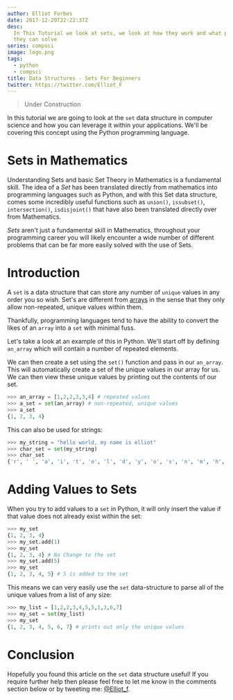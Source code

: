 ```yaml
---
author: Elliot Forbes
date: 2017-12-20T22:22:37Z
desc:
  In This Tutorial we look at sets, we look at how they work and what problems
  they can solve
series: compsci
image: logo.png
tags:
  - python
  - compsci
title: Data Structures - Sets For Beginners
twitter: https://twitter.com/Elliot_F
---
```


> Under Construction

In this tutorial we are going to look at the `set` data structure in computer
science and how you can leverage it within your applications. We'll be covering
this concept using the Python programming language.

# Sets in Mathematics

Understanding Sets and basic Set Theory in Mathematics is a fundamental skill.
The idea of a _Set_ has been translated directly from mathematics into
programming languages such as Python, and with this Set data structure, comes
some incredibly useful functions such as `union()`, `issubset()`,
`intersection()`, `isdisjoint()` that have also been translated directly over
from Mathematics.


_Sets_ aren't just a fundamental skill in Mathematics, throughout your
programming career you will likely encounter a wide number of different problems
that can be far more easily solved with the use of Sets.

# Introduction

A `set` is a data structure that can store any number of `unique` values in any
order you so wish. Set's are different from
[arrays](/compsci/data-structures/arrays-for-beginners) in the sense that they
only allow non-repeated, unique values within them.

Thankfully, programming languages tend to have the ability to convert the likes
of an `array` into a `set` with minimal fuss.

Let's take a look at an example of this in Python. We'll start off by defining
`an_array` which will contain a number of repeated elements.

We can then create a set using the `set()` function and pass in our `an_array`.
This will automatically create a set of the unique values in our array for us.
We can then view these unique values by printing out the contents of our set.

```py
>>> an_array = [1,2,2,3,3,4] # repeated values
>>> a_set = set(an_array) # non-repeated, unique values
>>> a_set
{1, 2, 3, 4}
```

This can also be used for strings:

```py
>>> my_string = "hello world, my name is elliot"
>>> char_set = set(my_string)
>>> char_set
{'r', ' ', 'a', 'i', 't', 'e', 'l', 'd', 'y', 'o', 's', 'n', 'm', 'h', ',', 'w'}
```

# Adding Values to Sets

When you try to add values to a `set` in Python, it will only insert the value
if that value does not already exist within the set:

```py
>>> my_set
{1, 2, 3, 4}
>>> my_set.add(1)
>>> my_set
{1, 2, 3, 4} # No Change to the set
>>> my_set.add(5)
>>> my_set
{1, 2, 3, 4, 5} # 5 is added to the set
```

This means we can very easily use the `set` data-structure to parse all of the
unique values from a list of any size:

```py
>>> my_list = [1,2,2,3,4,5,5,1,3,6,7]
>>> my_set = set(my_list)
>>> my_set
{1, 2, 3, 4, 5, 6, 7} # prints out only the unique values
```

# Conclusion

Hopefully you found this article on the `set` data structure useful! If you
require further help then please feel free to let me know in the comments
section below or by tweeting me: [@Elliot_f](https://twitter.com/elliot_f).
